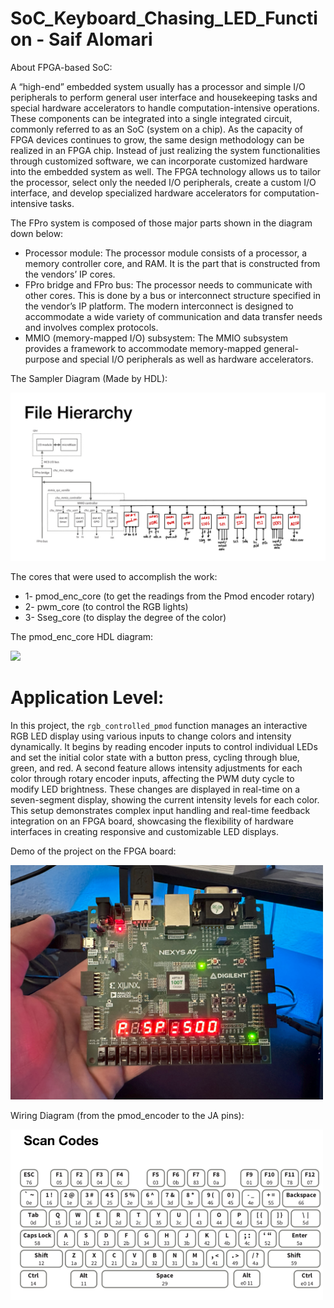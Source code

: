 # SoC_Keyboard_Chasing_LED_Function - Saif Alomari

About FPGA-based SoC:

A “high-end” embedded system usually has a processor and simple I/O peripherals to perform general user interface and housekeeping tasks and special hardware accelerators to handle computation-intensive operations. These components can be integrated into a single integrated circuit, commonly referred to as an SoC (system on a chip). As the capacity of FPGA devices continues to grow, the same design methodology can be realized in an FPGA chip. Instead of just realizing the system functionalities through customized software, we can incorporate customized hardware into the embedded system as well. The FPGA technology allows us to tailor the processor, select only the needed I/O peripherals, create a custom I/O interface, and develop specialized hardware accelerators for computation-intensive tasks.

The FPro system is composed of those major parts shown in the diagram down below:
- Processor module: The processor module consists of a processor, a memory controller core, and RAM. It is the part that is constructed from the vendors’ IP cores.
- FPro bridge and FPro bus: The processor needs to communicate with other cores. This is done by a bus or interconnect structure specified in the vendor’s IP platform. The modern interconnect is designed to accommodate a wide variety of communication and data transfer needs and involves complex protocols.
- MMIO (memory-mapped I/O) subsystem: The MMIO subsystem provides a framework to accommodate memory-mapped general-purpose and special I/O peripherals as well as hardware accelerators.

The Sampler Diagram (Made by HDL): 

<img src='./pictures/file_hierarchy.jpg' width='800'>

The cores that were used to accomplish the work: 
- 1- pmod_enc_core (to get the readings from the Pmod encoder rotary)
- 2- pwm_core (to control the RGB lights)
- 3- Sseg_core (to display the degree of the color)

The pmod_enc_core HDL diagram: 

<img src='./pictures/pmod_enc_core.jpg' width='400'>


# Application Level: 

In this project, the `rgb_controlled_pmod` function manages an interactive RGB LED display using various inputs to change colors and intensity dynamically. It begins by reading encoder inputs to control individual LEDs and set the initial color state with a button press, cycling through blue, green, and red. A second feature allows intensity adjustments for each color through rotary encoder inputs, affecting the PWM duty cycle to modify LED brightness. These changes are displayed in real-time on a seven-segment display, showing the current intensity levels for each color. This setup demonstrates complex input handling and real-time feedback integration on an FPGA board, showcasing the flexibility of hardware interfaces in creating responsive and customizable LED displays.

Demo of the project on the FPGA board:

<img src='./pictures/demo.jpg' width='500'>

Wiring Diagram (from the pmod_encoder to the JA pins):

<img src='./pictures/scan_codes.jpg' width='500'>
